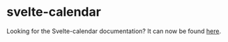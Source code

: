 # svelte-calendar

Looking for the Svelte-calendar documentation? It can now be found [here](packages/svelte-calendar/README.md).